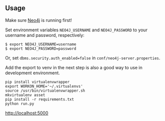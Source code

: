 ## Usage

Make sure [Neo4j](http://neo4j.com/download/other-releases/) is running first!

Set environment variables `NEO4J_USERNAME` and `NEO4J_PASSWORD` to your username and password, respectively:

```
$ export NEO4J_USERNAME=username
$ export NEO4J_PASSWORD=password
```

Or, set `dbms.security.auth_enabled=false` in `conf/neo4j-server.properties`.

Add the export to venv in the next step is also a good way to use in development environment.

```
pip install virtualenvwrapper
export WORKON_HOME='~/.virtualenvs'
source /usr/bin/virtualenvwrapper.sh
mkvirtualenv asset
pip install -r requirements.txt
python run.py
```

[http://localhost:5000](http://localhost:5000)
